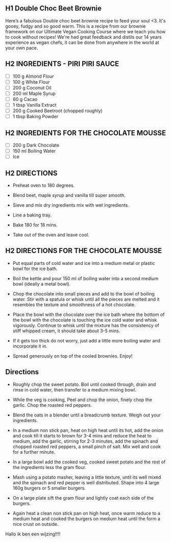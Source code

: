 ## H1 Double Choc Beet Brownie
Here’s a fabulous Double choc beet brownie recipe to feed your soul <3. It's gooey, fudgy and so good warm. This is a recipe from our brownie framework on our Ultimate Vegan Cooking Course where we teach you how to cook without recipes! We're had great feedback and distils our 14 years experience as vegan chefs, it can be done from anywhere in the world at your own pace.

## H2 INGREDIENTS - PIRI PIRI SAUCE
 - [ ] 100 g Almond Flour
 - [ ] 100 g White Flour
 - [ ] 200 g Coconut Oil
 - [ ] 200 ml Maple Syrup
 - [ ] 60 g Cacao
 - [ ] 1 tbsp Vanilla Extract
 - [ ] 200 g Cooked Beetroot (chopped roughly)
 - [ ] 1 tbsp Baking Powder

## H2 INGREDIENTS FOR THE CHOCOLATE MOUSSE
 - [ ] 200 g Dark Chocolate
 - [ ] 150 ml Boiling Water
 - [ ] Ice

 ## H2 DIRECTIONS
 * Preheat oven to 180 degrees.

* Blend beet, maple syrup and vanilla till super smooth.

* Sieve and mix dry ingredients mix with wet ingredients.

* Line a baking tray.

* Bake 180 for 18 mins.

* Take out of the oven and leave cool.

## H2 DIRECTIONS FOR THE CHOCOLATE MOUSSE

* Put equal parts of cold water and ice into a medium metal or plastic bowl for the ice bath.

* Boil the kettle and pour 150 ml of boiling water into a second medium bowl (ideally a metal bowl).

* Chop the chocolate into small pieces and add to the bowl of boiling water. Stir with a spatula or whisk until all the pieces are melted and it resembles the texture and smoothness of a hot chocolate.

* Place the bowl with the chocolate over the ice bath where the bottom of the bowl with the chocolate is touching the ice cold water and whisk vigorously. Continue to whisk until the mixture has the consistency of stiff whipped cream, it should take about 3-5 mins.

* If it gets too thick do not worry, just add a little more boiling water and incorporate it in.

* Spread generously on top of the cooled brownies. Enjoy!

## Directions

* Roughly chop the sweet potato. Boil until cooked through, drain and rinse in cold water, then transfer to a medium mixing bowl.

* While the veg is cooking, Peel and chop the onion, finely chop the garlic. Chop the roasted red peppers.

* Blend the oats in a blender until a breadcrumb texture. Weigh out your ingredients.

* In a medium non stick pan, heat on high heat until its hot, add the onion and cook till it starts to brown for 3-4 mins and reduce the heat to medium, add the garlic, stirring for 2-3 minutes, add the spinach and chopped roasted red peppers, a small pinch of salt. Mix well and cook for a further minute.

* In a large bowl add the cooked veg, cooked sweet potato and the rest of the ingredients less the gram flour.

* Mash using a potato masher, leaving a little texture, until its well mixed and the spinach and red pepper is well distributed. Shape into 4 large 160g burgers or 5 smaller burgers.

* On a large plate sift the gram flour and lightly coat each side of the burgers.

* Again heat a clean non stick pan on high heat, once warm reduce to a medium heat and cooked the burgers on medium heat until the form a nice crust on outside.

Hallo ik ben een wijzing!!!!